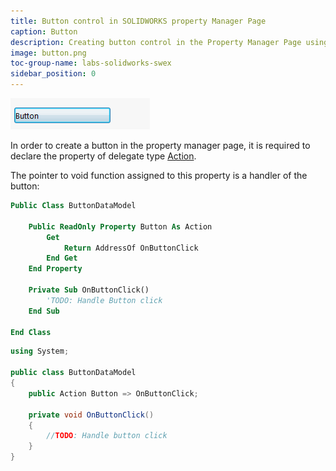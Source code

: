 ```yaml
---
title: Button control in SOLIDWORKS property Manager Page
caption: Button
description: Creating button control in the Property Manager Page using SwEx.PMPage framework
image: button.png
toc-group-name: labs-solidworks-swex
sidebar_position: 0
---
```

![Button control](button.png)

In order to create a button in the property manager page, it is required to declare the property of delegate type [Action](https://docs.microsoft.com/en-us/dotnet/api/system.action?view=netframework-4.8).

The pointer to void function assigned to this property is a handler of the button:

~~~vb
Public Class ButtonDataModel

    Public ReadOnly Property Button As Action
        Get
            Return AddressOf OnButtonClick
        End Get
    End Property

    Private Sub OnButtonClick()
        'TODO: Handle Button click
    End Sub

End Class
~~~

~~~cs
using System;

public class ButtonDataModel
{
    public Action Button => OnButtonClick;

    private void OnButtonClick()
    {
        //TODO: Handle button click
    }
}
~~~
